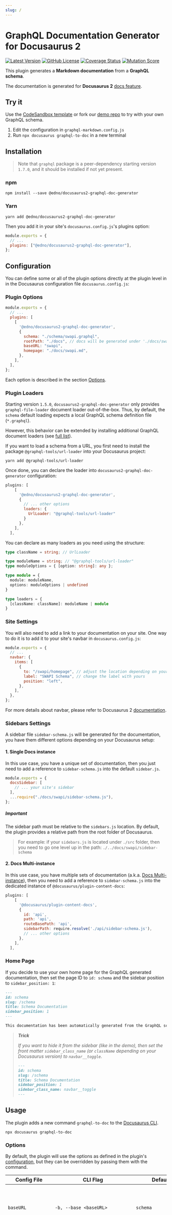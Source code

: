 ```yaml
---
slug: /
---
```

# GraphQL Documentation Generator for Docusaurus 2

[![Latest Version](https://img.shields.io/npm/v/@edno/docusaurus2-graphql-doc-generator?style=flat-square)](https://www.npmjs.com/package/@edno/docusaurus2-graphql-doc-generator)
[![GitHub License](https://img.shields.io/github/license/edno/docusaurus2-graphql-doc-generator?style=flat-square)](https://raw.githubusercontent.com/edno/docusaurus2-graphql-doc-generator/main/LICENSE)
[![Coverage Status](https://img.shields.io/coveralls/github/edno/graphql-markdown?style=flat-square)](https://coveralls.io/github/edno/graphql-markdown?branch=main)
[![Mutation Score](https://img.shields.io/endpoint?label=mutation%20score&style=flat-square&url=https%3A%2F%2Fbadge-api.stryker-mutator.io%2Fgithub.com%2Fedno%2Fgraphql-markdown%2Fmain)](https://dashboard.stryker-mutator.io/reports/github.com/edno/graphql-markdown/main)

This plugin generates a **Markdown documentation** from a **GraphQL schema**.

The documentation is generated for **Docusaurus 2** [docs feature](https://v2.docusaurus.io/docs/docs-introduction).

## Try it

Use the [CodeSandbox template](https://codesandbox.io/s/graphql-markdown-5gzzwo?file=/graphql-markdown.config.js) or fork our [demo repo](https://github.com/edno/graphql-markdown-demo) to try with your own GraphQL schema.

1. Edit the configuration in `graphql-markdown.config.js`
2. Run `npx docusaurus graphql-to-doc` in a new terminal

## Installation

> Note that `graphql` package is a peer-dependency starting version `1.7.0`, and it should be installed if not yet present.

### npm

```shell
npm install --save @edno/docusaurus2-graphql-doc-generator
```

### Yarn

```shell
yarn add @edno/docusaurus2-graphql-doc-generator
```

Then you add it in your site's `docusaurus.config.js`'s plugins option:

```js
module.exports = {
  // ...
  plugins: ["@edno/docusaurus2-graphql-doc-generator"],
};
```

## Configuration

You can define some or all of the plugin options directly at the plugin level in in the Docusaurus configuration file `docusaurus.config.js`:

### Plugin Options

```js
module.exports = {
  // ...
  plugins: [
    [
      '@edno/docusaurus2-graphql-doc-generator',
      {
        schema: "./schema/swapi.graphql",
        rootPath: "./docs", // docs will be generated under './docs/swapi' (rootPath/baseURL)
        baseURL: "swapi",
        homepage: "./docs/swapi.md",
      },
    ],
  ],
};
```

Each option is described in the section [Options](#options).

### Plugin Loaders

Starting version `1.5.0`, `docusaurus2-graphql-doc-generator` only provides `graphql-file-loader` document loader out-of-the-box.
Thus, by default, the `schema` default loading expects a local GraphQL schema definition file (`*.graphql`).

However, this behavior can be extended by installing additional GraphQL document loaders (see [full list](https://github.com/ardatan/graphql-tools/tree/master/packages/loaders)).

If you want to load a schema from a URL, you first need to install the package `@graphql-tools/url-loader` into your Docusaurus project:

```shell
yarn add @graphql-tools/url-loader
```

Once done, you can declare the loader into `docusaurus2-graphql-doc-generator` configuration:

```js
plugins: [
    [
      '@edno/docusaurus2-graphql-doc-generator',
      {
        // ... other options
        loaders: {
          UrlLoader: "@graphql-tools/url-loader"
        }
      },
    ],
  ],
```

You can declare as many loaders as you need using the structure:

```ts
type className = string; // UrlLoader

type moduleName = string; // "@graphql-tools/url-loader"
type moduleOptions = { [option: string]: any };

type module = { 
  module: moduleName, 
  options: moduleOptions | undefined 
}

type loaders = {
  [className: className]: moduleName | module
}
```

### Site Settings

You will also need to add a link to your documentation on your site. One way to do it is to add it to your site's navbar in `docusaurus.config.js`:

```js
module.exports = {
  // ...
  navbar: {
    items: [
      {
        to: "/swapi/homepage", // adjust the location depending on your baseURL (see configuration)
        label: "SWAPI Schema", // change the label with yours
        position: "left",
      },
    ],
  },
};
```

For more details about navbar, please refer to Docusaurus 2 [documentation](https://v2.docusaurus.io/docs/theme-classic/#navbar-links).

### Sidebars Settings

A sidebar file `sidebar-schema.js` will be generated for the documentation, you have them different options depending on your Docusaurus setup:

#### 1. Single Docs instance

In this use case, you have a unique set of documentation, then you just need to add a reference to `sidebar-schema.js` into the default `sidebar.js`.

```js
module.exports = {
  docsSidebar: [
    // ... your site's sidebar
  ],
  ...require("./docs/swapi/sidebar-schema.js"),
};
```

##### Important

The sidebar path must be relative to the `sidebars.js` location. By default, the plugin provides a relative path from the root folder of Docusaurus.

> For example: if your `sidebars.js` is located under `./src` folder, then you need to go one level up in the path: `./../docs/swapi/sidebar-schema`

#### 2. Docs Multi-instance

In this use case, you have multiple sets of documentation (a.k.a. [Docs Multi-instance](https://docusaurus.io/docs/next/docs-multi-instance)), then you need to add a reference to `sidebar-schema.js` into the dedicated instance of `@docusaurus/plugin-content-docs`:

```js
plugins: [
    [
      '@docusaurus/plugin-content-docs',
      {
        id: 'api',
        path: 'api',
        routeBasePath: 'api',
        sidebarPath: require.resolve('./api/sidebar-schema.js'),
        // ... other options
      },
    ],
  ],
```

### Home Page

If you decide to use your own home page for the GraphQL generated documentation, then set the page ID to `id: schema` and the sidebar position to `sidebar_position: 1`:

```markdown
---
id: schema
slug: /schema
title: Schema Documentation
sidebar_position: 1
---

This documentation has been automatically generated from the GraphQL schema.
```

> ***Trick***
>
> *If you want to hide it from the sidebar (like in the demo), then set the front matter `sidebar_class_name` (or `className` depending on your Docusaurus version) to `navbar__toggle`.*
>
> ```markdown
> ---
> id: schema
> slug: /schema
> title: Schema Documentation
> sidebar_position: 1
> sidebar_class_name: navbar__toggle
> ---
> ```

## Usage

The plugin adds a new command `graphql-to-doc` to the [Docusaurus CLI](https://v2.docusaurus.io/docs/cli).

```shell
npx docusaurus graphql-to-doc
```

### Options

By default, the plugin will use the options as defined in the plugin's [configuration](#configuration), but they can be overridden by passing them with the command.

| Config File        | CLI Flag                                                  | Default                                                     | Description                                                                                                                                                                                                                                                                                                                                                                                                                                                                                         |
|--------------------|-----------------------------------------------------------|-------------------------------------------------------------|-----------------------------------------------------------------------------------------------------------------------------------------------------------------------------------------------------------------------------------------------------------------------------------------------------------------------------------------------------------------------------------------------------------------------------------------------------------------------------------------------------|
| `baseURL`          | `-b, --base <baseURL>`                                    | `schema`                                                    | The base URL to be used by Docusaurus. It will also be used as folder name under `rootPath` for the generated documentation.                                                                                                                                                                                                                                                                                                                                                                        |
| `diffMethod`       | `-d, --diff <diffMethod>`                                 | `SCHEMA-DIFF`                                               | The method to be used for identifying changes in the schema for triggering the documentation generation. The possible values are:<br /> - `SCHEMA-DIFF`: use [GraphQL Inspector](https://graphql-inspector.com/) for identifying changes in the schema (including description)<br /> - `SCHEMA-HASH`: use the schema SHA-256 hash for identifying changes in the schema (this method is sensitive to white spaces and invisible characters)<br />Any other value will disable the change detection. |
| `groupByDirective` | `-gdb, --groupByDirective <@directive(field\|=fallback)>` | -                                                           | Group documentation by directive (see [below](#about-groupbydirective)).                                                                                                                                                                                                                                                                                                                                                                                                                            |
| `homepage`         | `-h, --homepage <homepage>`                               | `generated.md`                                              | The location of the landing page to be used for the documentation, relative to the current workspace. The file will be copied at the root folder of the generated documentation.<br />By default, the plugin provides a default page `assets/generated.md`.                                                                                                                                                                                                                                         |
| `linkRoot`         | `-l, --link <linkRoot>`                                   | `/`                                                         | The root for links in documentation. It depends on the entry for the schema main page in the Docusaurus sidebar.                                                                                                                                                                                                                                                                                                                                                                                    |
| `loaders`          |                                                           | `{GraphQLFileLoader: "@graphql-tools/graphql-file-loader"}` | GraphQL schema loader/s to be used (see [Loaders](#plugin-loaders)).                                                                                                                                                                                                                                                                                                                                                                                                                                |
| `pretty`           | `--pretty`                                                | `false`                                                     | Use `prettier` to format generated files. The package `prettier` has to be installed separately. If `prettier` is not present, then the formatting will be always skipped.                                                                                                                                                                                                                                                                                                                          |
| `rootPath`         | `-r, --root <rootPath>`                                   | `./docs`                                                    | The output root path for the generated documentation, relative to the current workspace. The final path will be `rootPath/baseURL`.                                                                                                                                                                                                                                                                                                                                                                 |
| `schema`           | `-s, --schema <schema>`                                   | `./schema.graphql`                                          | The schema location. It should be compatible with the GraphQL Tools [schema loaders](https://www.graphql-tools.com/docs/schema-loading) (see [Loaders](#plugin-loaders)).                                                                                                                                                                                                                                                                                                                           |
| `tmpDir`           | `-t, --tmp <tmpDir>`                                      | *OS temp folder*                                            | The folder used for storing schema copy and signature used by `diffMethod`.                                                                                                                                                                                                                                                                                                                                                                                                                         |
|                    | `-f, --force`                                             | -                                                           | Force documentation generation (bypass diff).                                                                                                                                                                                                                                                                                                                                                                                                                                                       |

#### About `diffMethod`

The `diffMethod` is only used for identifying if the schema has changed. If a change is detected since last documentation generation, then the full schema documentation will be generated.

#### About `groupByDirective`

The `groupByDirective` is used to add grouping to the documentation to provide for an easier user experience to navigate. This is accomplished by adding a directive to all the types you want to have grouped.

For example, we have two mutations called `addCourse` and `dropCourse`, and we want to group them together under a category called `Courses`.

We can accomplish this by adding a directive called `doc` with a field `category` to each mutation. Also, we can add a fallback option called `Common` which is for types that we don't explicitly add a directive to.

```graphql
type Mutation{
  AddCourse(input: String): String  @doc(category: "Course") 
}

type Mutation{
  DropCourse(input: String): String  @doc(category: "Course") 
}
```

It can be set either with the command line flag `-gdb`:

```shell
npx docusaurus graphql-to-doc -gdb "@doc(category|=Common)"
```

or the plugin configuration `groupByDirective`:

```js
plugins: [
    [
      '@edno/docusaurus2-graphql-doc-generator',
      {
        // ... other options
        groupByDirective: {
          directive: "doc",
          field: "category",
          fallback: "Common", // default is Miscellaneous
        }
      },
    ],
  ],
```

## Troubleshooting

### `Duplicate "graphql" modules cannot be used at the same time`

Add a [`resolutions`](https://classic.yarnpkg.com/en/docs/selective-version-resolutions/) entry to your `package.json` file:

```json
"resolutions": {
  "graphql": "15.5.2"
}
```

### `Unable to find any GraphQL type definitions`

Try changing the temporary folder for the plugin by setting `tmpDir: "./.docusaurus"` (see [options](#options) section for more details).

You can also disable the schema diff feature by setting `diffMethod: "NONE"`.

### `Unable to find any GraphQL type definitions for the following pointers`

> This error may occur when upgrading to version `1.5.0` or above.

Install and declare the missing GraphQL document loader package, see [Loaders](#plugin-loaders).

If the error persists, check that you have the correct class name in the configuration declaration.

## Contributions

[Contributions](https://github.com/edno/graphql-markdown/blob/main/CONTRIBUTING.md), issues and feature requests are very welcome. If you are using this package and fixed a bug for yourself, please consider submitting a PR!

<a href="https://github.com/edno/graphql-markdown/graphs/contributors">
  <img src="https://contrib.rocks/image?repo=edno/graphql-markdown" />
</a>

Made with [contributors-img](https://contrib.rocks).
